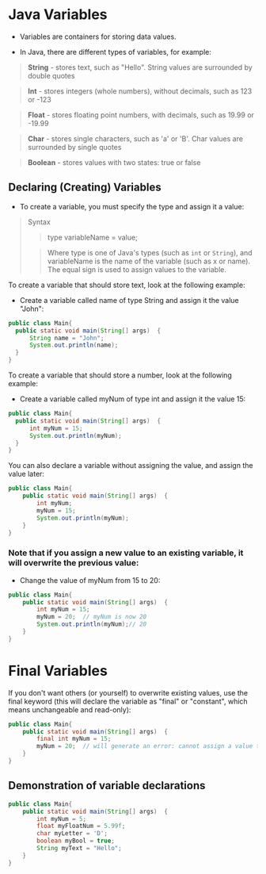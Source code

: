 # Java Variables
- Variables are containers for storing data values.

- In Java, there are different types of variables, for example:

> **String** - stores text, such as "Hello". String values are surrounded by double quotes

> **Int** - stores integers (whole numbers), without decimals, such as 123 or -123

> **Float** - stores floating point numbers, with decimals, such as 19.99 or -19.99

> **Char** - stores single characters, such as 'a' or 'B'. Char values are surrounded by single quotes

> **Boolean** - stores values with two states: true or false

## Declaring (Creating) Variables
- To create a variable, you must specify the type and assign it a value:

> Syntax
>>type variableName = value;
> 
>>Where type is one of Java's types (such as `int` or `String`), and variableName is the name of the variable (such as x or name). The equal sign is used to assign values to the variable.

To create a variable that should store text, look at the following example:

- Create a variable called name of type String and assign it the value "John":

```java
public class Main{
  public static void main(String[] args)  {
      String name = "John";
      System.out.println(name); 
  }
}
```
To create a variable that should store a number, look at the following example:

- Create a variable called myNum of type int and assign it the value 15:

```java
public class Main{
  public static void main(String[] args)  {
      int myNum = 15;
      System.out.println(myNum); 
  }
}
```

You can also declare a variable without assigning the value, and assign the value later:

```java
public class Main{
    public static void main(String[] args)  {
        int myNum;
        myNum = 15;
        System.out.println(myNum);
    }
}
```
### Note that if you assign a new value to an existing variable, it will overwrite the previous value:

- Change the value of myNum from 15 to 20:

```java
public class Main{
    public static void main(String[] args)  {
        int myNum = 15;
        myNum = 20;  // myNum is now 20
        System.out.println(myNum);// 20
    }
}
```

# Final Variables
If you don't want others (or yourself) to overwrite existing values,
use the final keyword (this will declare the variable as "final" or "constant",
which means unchangeable and read-only):

```java
public class Main{
    public static void main(String[] args)  {
        final int myNum = 15;
        myNum = 20;  // will generate an error: cannot assign a value to a final variable
    }
}
```

## Demonstration of variable declarations 

```java
public class Main{
    public static void main(String[] args)  {
        int myNum = 5;
        float myFloatNum = 5.99f;
        char myLetter = 'D';
        boolean myBool = true;
        String myText = "Hello";
    }
}
```